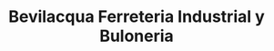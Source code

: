---
title: "Bevilacqua Ferreteria Industrial y Buloneria"
url: /godoy-cruz/bevilacqua-ferreteria-industrial-y-buloneria/
shop: Eisenwaren
---